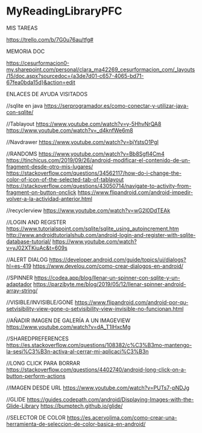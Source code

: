 # MyReadingLibraryPFC
MIS TAREAS

https://trello.com/b/7G0u76au/tfg#

MEMORIA DOC

https://cesurformacion0-my.sharepoint.com/personal/clara_ma42269_cesurformacion_com/_layouts/15/doc.aspx?sourcedoc={a3de7d01-c657-4065-bd71-67fea0bda15d}&action=edit

 ENLACES DE AYUDA VISITADOS
 
//sqlite en java
https://serprogramador.es/como-conectar-y-utilizar-java-con-sqlite/

//Tablayout
https://www.youtube.com/watch?v=y-5HhvNrQA8
https://www.youtube.com/watch?v=_d4knfWe6m8

//Navdrawer
https://www.youtube.com/watch?v=bjYstsO1PgI

//RANDOMS
https://www.youtube.com/watch?v=Bb8SgfI4Cm4
https://tinchicus.com/2019/09/26/android-modificar-el-contenido-de-un-fragment-desde-otro-mis-lugares/
https://stackoverflow.com/questions/34562117/how-do-i-change-the-color-of-icon-of-the-selected-tab-of-tablayout
https://stackoverflow.com/questions/43050714/navigate-to-activity-from-fragment-on-button-onclick 
https://www.flipandroid.com/android-impedir-volver-a-la-actividad-anterior.html

//recyclerview
https://www.youtube.com/watch?v=wG2l0DdTEAk

//LOGIN AND REGISTER
https://www.tutorialspoint.com/sqlite/sqlite_using_autoincrement.htm
http://www.androidtutorialshub.com/android-login-and-register-with-sqlite-database-tutorial/
https://www.youtube.com/watch?v=yJ02XTKiuAc&t=609s

//ALERT DIALOG
https://developer.android.com/guide/topics/ui/dialogs?hl=es-419
https://www.develou.com/como-crear-dialogos-en-android/

//SPINNER
https://codea.app/blog/llenar-un-spinner-con-sqlite-y-un-adaptador
https://parzibyte.me/blog/2019/05/12/llenar-spinner-android-array-string/

//VISIBLE/INVISIBLE/GONE
https://www.flipandroid.com/android-por-qu-setvisibility-view-gone-o-setvisibility-view-invisible-no-funcionan.html

//AÑADIR IMAGEN DE GALERÍA A UN IMAGEVIEW
https://www.youtube.com/watch?v=dA_T1IHxcMg

//SHAREDPREFERENCES
https://es.stackoverflow.com/questions/108382/c%C3%B3mo-mantengo-la-sesi%C3%B3n-activa-al-cerrar-mi-aplicaci%C3%B3n

//LONG CLICK PARA BORRAR
https://stackoverflow.com/questions/4402740/android-long-click-on-a-button-perform-actions

//IMAGEN DESDE URL 
https://www.youtube.com/watch?v=PUTs7-pNDJg

//GLIDE
https://guides.codepath.com/android/Displaying-Images-with-the-Glide-Library
https://bumptech.github.io/glide/

//SELECTOR DE COLOR
https://es.acervolima.com/como-crear-una-herramienta-de-seleccion-de-color-basica-en-android/
